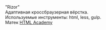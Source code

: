 "Rizor"<br>
Адаптивная кроссбраузерная вёрстка.<br>
Используемые инструменты: html, less, gulp.<br>
Матек [HTML Academy](https://htmlacademy.ru)

